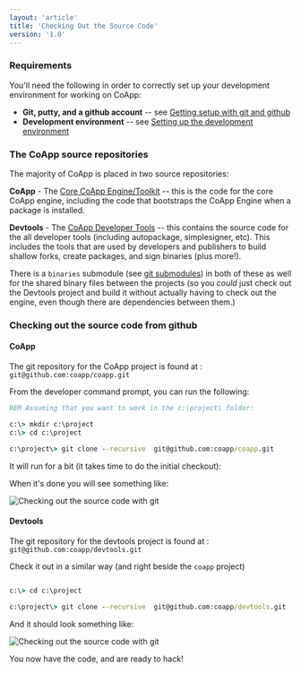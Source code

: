 ```yaml
---
layout: 'article'
title: 'Checking Out the Source Code' 
version: '1.0'
---
```

### Requirements
You'll need the following in order to correctly set up your development environment for working on CoApp:

- **Git, putty, and a github account** -- see [Getting setup with git and github](/developers/git.html)
- **Development environment** -- see [Setting up the development environment](/developers/development-environment.html)


### The CoApp source repositories

The majority of CoApp is placed in two source repositories:

   **CoApp** - The [Core CoApp Engine/Toolkit](http://github.com/coapp/coapp) -- this is the code for the core CoApp engine, including the code that bootstraps the CoApp Engine when a package is installed.
   
   **Devtools** - The [CoApp Developer Tools](http://github.com/coapp/devtools) -- this contains the source code for the all developer tools (including autopackage, simplesigner, etc). This includes the tools that are used by developers and publishers to build shallow forks, create packages, and sign binaries (plus more!).

There is a `binaries` submodule (see [git submodules](http://book.git-scm.com/5_submodules.html)) in both of these as well for the shared binary files between the projects (so you *could* just check out the Devtools project and build it without actually having to check out the engine, even though there are dependencies between them.)

### Checking out the source code from github

#### CoApp

The git repository for the CoApp project is found at :  `git@github.com:coapp/coapp.git`

From the developer command prompt, you can run the following:

``` bat
REM Assuming that you want to work in the c:\project\ folder:

c:\> mkdir c:\project
c:\> cd c:\project

c:\project\> git clone --recursive  git@github.com:coapp/coapp.git 

```

It will run for a bit (it takes time to do the initial checkout):

When it's done you will see something like:

![Checking out the source code with git](/images/tutorials/source-code-1.png)

#### Devtools

The git repository for the devtools project is found at :  `git@github.com:coapp/devtools.git`

Check it out in a similar way (and right beside the `coapp` project)

``` bat

c:\> cd c:\project

c:\project\> git clone --recursive  git@github.com:coapp/devtools.git 

```

And it should look something like:

![Checking out the source code with git](/images/tutorials/source-code-1.png)


You now have the code, and are ready to hack!